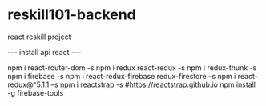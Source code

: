 # reskill101-backend
react reskill project

--- install api react ---

npm i react-router-dom -s
npm i redux react-redux -s
npm i redux-thunk -s
npm i firebase -s
npm i react-redux-firebase redux-firestore –s
npm i react-redux@^5.1.1 –s
npm i reactstrap -s #https://reactstrap.github.io
npm install -g firebase-tools
